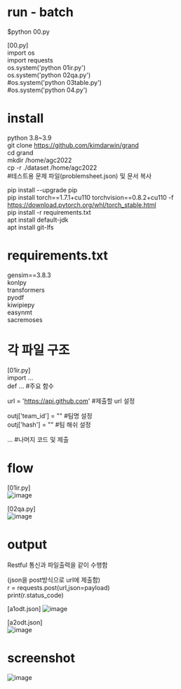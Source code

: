 # run - batch
$python 00.py  
  
[00.py]  
import os  
import requests  
os.system('python 01ir.py')  
os.system('python 02qa.py')  
#os.system('python 03table.py')  
#os.system('python 04.py')  

# install  
python 3.8~3.9  
git clone https://github.com/kimdarwin/grand  
cd grand  
mkdir /home/agc2022  
cp -r ./dataset /home/agc2022  
#테스트용 문제 파일(problemsheet.json) 및 문서 복사  

pip install --upgrade pip   
pip install torch==1.7.1+cu110 torchvision==0.8.2+cu110 -f https://download.pytorch.org/whl/torch_stable.html  
pip install -r requirements.txt  
apt install default-jdk  
apt install git-lfs  

# requirements.txt  
gensim==3.8.3  
konlpy  
transformers  
pyodf  
kiwipiepy  
easynmt  
sacremoses  

# 각 파일 구조  
[01ir.py]  
import ...  
def ... #주요 함수  

url = 'https://api.github.com' #제출할 url 설정  

outj['team_id'] = "" #팀명 설정  
outj['hash'] = "" #팀 해쉬 설정  

... #나머지 코드 및 제출  


# flow
[01ir.py]  
![image](https://user-images.githubusercontent.com/2725508/205604135-740ab851-3f1c-4877-97fc-8bb4ac9cc8b2.png)

[02qa.py]  
![image](https://user-images.githubusercontent.com/2725508/205604198-7c57d153-70dc-484f-8d00-af752a2f0518.png)

# output  
Restful 통신과 파일출력을 같이 수행함  

(json을 post방식으로 url에 제출함)  
r = requests.post(url,json=payload)  
print(r.status_code)  

[a1odt.json]
![image](https://user-images.githubusercontent.com/2725508/205597441-6b1036b4-cf6c-4779-a3ee-36c91b64c80d.png)


[a2odt.json]  
![image](https://user-images.githubusercontent.com/2725508/205597549-7d4ee6f3-e3a5-4684-9579-633a566bbda2.png)


# screenshot
![image](https://user-images.githubusercontent.com/2725508/205593856-6c7ad268-b22d-4296-be1a-d0fe7dd244dc.png)  

